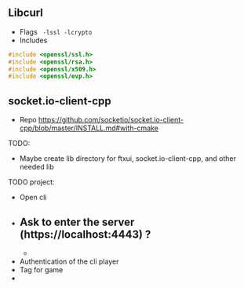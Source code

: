 ## Libcurl
- Flags 
`` -lssl -lcrypto``
- Includes 
```cpp
#include <openssl/ssl.h>
#include <openssl/rsa.h>
#include <openssl/x509.h>
#include <openssl/evp.h>
```
## socket.io-client-cpp
- Repo
https://github.com/socketio/socket.io-client-cpp/blob/master/INSTALL.md#with-cmake


TODO:
- Maybe create lib directory for ftxui, socket.io-client-cpp, and other needed lib


TODO project:
- Open cli
- Ask to enter the server (https://localhost:4443) ?
  - 
  - 
- Authentication of the cli player
- Tag for game
- 

